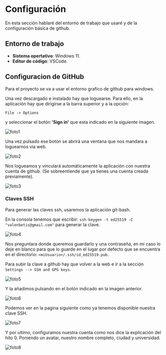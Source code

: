 
# Configuración

En esta sección hablaré del entorno de trabajo que usaré y de la configuración básica de github.

## Entorno de trabajo

+ **Sistema opertativo**: Windows 11.
+ **Editor de código**: VSCode.
		
## Configuracion de GitHub
	
Para el proyecto se va a usar el entorno grafico de github para windows.

Una vez descargado e instalado hay que loguearse. Para ello, en la aplicación hay que dirigirse a la barra superior y a la opción: 

``File -> Options``

y seleccionar el botón **'Sign in'** que esta indicado en la siguiente imagen. 

![foto1](imagenes/foto1.png)


Una vez pulsado ese botón se abrirá una ventana que nos mandara a loguearnos via web.

![foto2](imagenes/foto2.png)


 Nos logueamos y vinculará automáticamente la aplicación con nuestra cuenta de github. (Se sobreentiende que ya tienes una cuenta creada previamente).
 
![foto3](imagenes/foto3.png)

### Claves SSH


Para generar las claves ssh, usaremos la aplicación git-bash. 

En la consola tenemos que escribir:	``ssh-keygen -t ed25519 -C "valenbetis@gmail.com"`` para generar la clave. 

![foto4](imagenes/foto4.png)


Nos preguntara donde queremos guardarlo y una contraseña, en mi caso lo deje en blanco para que lo guarde en el lugar por defecto que se encuentra en el directorio: ``<miUsuario>/.ssh/id_ed25519.pub``.		
		
Para subir la clave a github hay que volver a la web e ir a la sección ``Settings --> SSH and GPG keys``.

![foto5](imagenes/foto5.png) 


Y la añadimos pulsando en el botón indicado en la imagen anterior.

![foto6](imagenes/foto6.png)


Podemos ver en la pagina siguiente como ya tenemos disponible nuestra clave SSH. 

![foto7](imagenes/foto7.png)


Y por ultimo, configuramos nuestra cuenta como nos dice la explicación del hito 0. Poniendo un avatar, nuestro nombre completo, ciudad y universidad.

![foto8](imagenes/foto8.png)	
	
